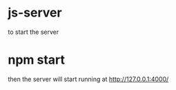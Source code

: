 # js-server
to start the server

# npm start
then the server will start running at http://127.0.0.1:4000/
